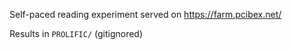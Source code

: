 Self-paced reading experiment served on https://farm.pcibex.net/

Results in `PROLIFIC/` (gitignored)